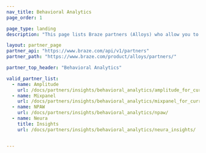 ```yaml
---
nav_title: Behavioral Analytics
page_order: 1

page_type: landing
description: "This page lists Braze partners (Alloys) who allow you to gather insights on customer behavioral data."

layout: partner_page
partner_api: "https://www.braze.com/api/v1/partners"
partner_path: "https://www.braze.com/product/alloys/partners/"

partner_top_header: "Behavioral Analytics"

valid_partner_list:
  - name: Amplitude
    url: /docs/partners/insights/behavioral_analytics/amplitude_for_currents/
  - name: Mixpanel
    url: /docs/partners/insights/behavioral_analytics/mixpanel_for_currents/
  - name: NPAW
    url: /docs/partners/insights/behavioral_analytics/npaw/
  - name: Neura
    title: Insights
    url: /docs/partners/insights/behavioral_analytics/neura_insights/


---
```

